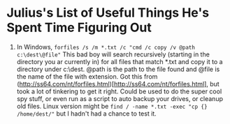 # Julius's List of Useful Things He's Spent Time Figuring Out

1. In Windows, `forfiles /s /m *.txt /c "cmd /c copy /v @path c:\dest\@file"` This bad boy will search recursively (starting in the directory you ar currently in) for all files that match *.txt and copy it to a directory under c:\dest. @path is the path to the file found and @file is the name of the file with extension. Got this from (http://ss64.com/nt/forfiles.html)[http://ss64.com/nt/forfiles.html], but took a lot of tinkering to get it right. Could be used to do the super cool spy stuff, or even run as a script to auto backup your drives, or cleanup old files. Linux version might be `find / -name *.txt -exec "cp {} /home/dest/"` but I hadn't had a chance to test it.
